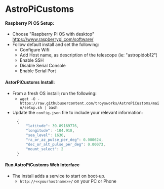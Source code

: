 # AstroPiCustoms

#### Raspberry Pi OS Setup:
* Choose "Raspberry Pi OS with desktop" 
    https://www.raspberrypi.com/software/
* Follow default install and set the following:
    * Configure Wifi
    * Add Host name, as description of the telescope (ie: "astropidob12")
    * Enable SSH
    * Disable Serial Console 
    * Enable Serial Port

#### AstorPiCustoms Install:
* From a fresh OS install; run the following: 
    * `wget -O - https://raw.githubusercontent.com/troysworks/AstroPiCustoms/main/setup.sh | bash`
* Update the `config.json` file to include your relevant information:
    ```javascript
      {
          "latitude": 39.89169776,
          "longitude": -104.918,
          "sea_level": 1636,
          "ra_or_az_pulse_per_deg": 0.000624,
          "dec_or_alt_pulse_per_deg": 0.00073,
          "mount_select": 2
      }

#### Run AstroPiCustoms Web Interface
* The install adds a service to start on boot-up.
    * `http://<<yourhostname>>/` on your PC or Phone

